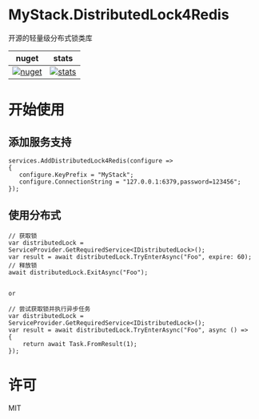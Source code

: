 # MyStack.DistributedLock4Redis

开源的轻量级分布式锁类库

| nuget      | stats |
| ----------- | ----------- |
| [![nuget](https://img.shields.io/nuget/v/MyStack.DistributedLock4Redis.svg?style=flat-square)](https://www.nuget.org/packages/MyStack.DistributedLock4Redis)       |  [![stats](https://img.shields.io/nuget/dt/MyStack.DistributedLock4Redis.svg?style=flat-square)](https://www.nuget.org/stats/packages/MyStack.DistributedLock4Redis?groupby=Version)        |

# 开始使用

## 添加服务支持

```
services.AddDistributedLock4Redis(configure =>
{
   configure.KeyPrefix = "MyStack";
   configure.ConnectionString = "127.0.0.1:6379,password=123456";
});
```

## 使用分布式

```
// 获取锁
var distributedLock = ServiceProvider.GetRequiredService<IDistributedLock>();
var result = await distributedLock.TryEnterAsync("Foo", expire: 60);
// 释放锁
await distributedLock.ExitAsync("Foo");


or 

// 尝试获取锁并执行异步任务
var distributedLock = ServiceProvider.GetRequiredService<IDistributedLock>();
var result = await distributedLock.TryEnterAsync("Foo", async () =>
{
    return await Task.FromResult(1);
});
```

# 许可 
MIT
